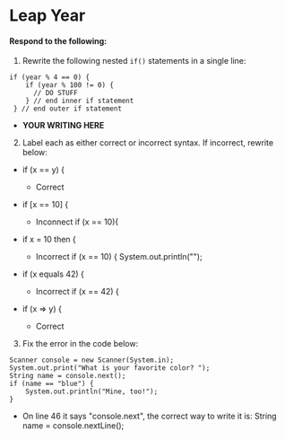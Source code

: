 # Leap Year
#### Respond to the following:

1. Rewrite the following nested `if()` statements in a single line:
  ```
  if (year % 4 == 0) {
      if (year % 100 != 0) {
        // DO STUFF
      } // end inner if statement
   } // end outer if statement
  ```
  * **YOUR WRITING HERE**


2. Label each as either correct or incorrect syntax. If incorrect, rewrite below:
  * if (x == y) {

    * Correct

  * if [x == 10] {

    * Inconnect
    if (x == 10){ 

  * if x = 10 then {

    * Incorrect
    if (x == 10) {
    System.out.println(""); 

  * if (x equals 42) {

    * Incorrect
     if (x == 42) {

  * if (x => y) {

    * Correct


3. Fix the error in the code below:

  ```
  Scanner console = new Scanner(System.in);
  System.out.print("What is your favorite color? ");
  String name = console.next();
  if (name == "blue") {
      System.out.println("Mine, too!");
  }
  ```

  * On line 46 it says "console.next", the correct way to write it is: 
  String name = console.nextLine();
